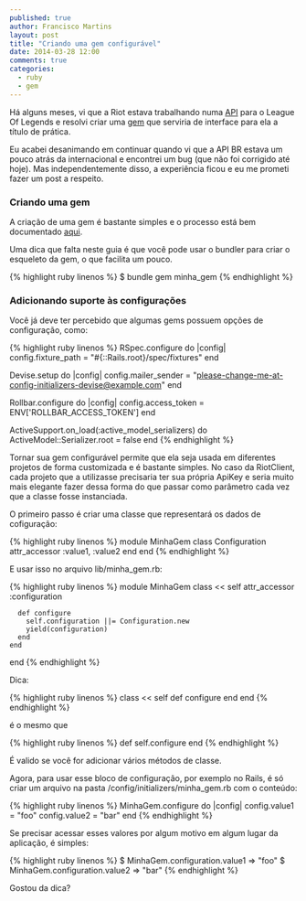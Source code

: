 ```yaml
---
published: true
author: Francisco Martins
layout: post
title: "Criando uma gem configurável"
date: 2014-03-28 12:00
comments: true
categories:
  - ruby
  - gem
---
```


Há alguns meses, vi que a Riot estava trabalhando numa [API][api] para o League Of Legends e resolvi criar uma [gem][riot_client] que serviria de interface para ela a título de prática.

Eu acabei desanimando em continuar quando vi que a API BR estava um pouco atrás da internacional e encontrei um bug (que não foi corrigido até hoje). Mas independentemente disso, a experiência ficou e eu me prometi fazer um post a respeito.

<!--more-->

### Criando uma gem

A criação de uma gem é bastante simples e o processo está bem documentado [aqui][guides].

Uma dica que falta neste guia é que você pode usar o bundler para criar o esqueleto da gem, o que facilita um pouco.

{% highlight ruby linenos %}
  $ bundle gem minha_gem
{% endhighlight %}

### Adicionando suporte às configurações

Você já deve ter percebido que algumas gems possuem opções de configuração, como:

{% highlight ruby linenos %}
RSpec.configure do |config|
  config.fixture_path = "#{::Rails.root}/spec/fixtures"
end

Devise.setup do |config|
  config.mailer_sender = "please-change-me-at-config-initializers-devise@example.com"
end

Rollbar.configure do |config|
  config.access_token = ENV['ROLLBAR_ACCESS_TOKEN']
end

ActiveSupport.on_load(:active_model_serializers) do
  ActiveModel::Serializer.root = false
end
{% endhighlight %}

Tornar sua gem configurável permite que ela seja usada em diferentes projetos de forma customizada e é bastante simples. No caso da RiotClient, cada projeto que a utilizasse precisaria ter sua própria ApiKey e seria muito mais elegante fazer dessa forma do que passar como parâmetro cada vez que a classe fosse instanciada.

O primeiro passo é criar uma classe que representará os dados de cofiguração:

{% highlight ruby linenos %}
  module MinhaGem
    class Configuration
      attr_accessor :value1, :value2
    end
  end
{% endhighlight %}

E usar isso no arquivo lib/minha_gem.rb:

{% highlight ruby linenos %}
  module MinhaGem
    class << self
      attr_accessor :configuration

      def configure
        self.configuration ||= Configuration.new
        yield(configuration)
      end
    end
  end
{% endhighlight %}

Dica:

{% highlight ruby linenos %}
  class << self
    def configure
    end
  end
{% endhighlight %}

é o mesmo que

{% highlight ruby linenos %}
  def self.configure
  end
{% endhighlight %}

É valido se você for adicionar vários métodos de classe.

Agora, para usar esse bloco de configuração, por exemplo no Rails, é só criar um arquivo na pasta /config/initializers/minha_gem.rb com o conteúdo:

{% highlight ruby linenos %}
  MinhaGem.configure do |config|
    config.value1 = "foo"
    config.value2 = "bar"
  end
{% endhighlight %}

Se precisar acessar esses valores por algum motivo em algum lugar da aplicação, é simples:

{% highlight ruby linenos %}
  $ MinhaGem.configuration.value1
  => "foo"
  $ MinhaGem.configuration.value2
  => "bar"
{% endhighlight %}

Gostou da dica?

[api]: https://developer.riotgames.com/
[riot_client]: https://github.com/franciscomxs/riot_client
[guides]: http://guides.rubygems.org/make-your-own-gem/
[bundler]: http://bundler.io/rubygems.html
